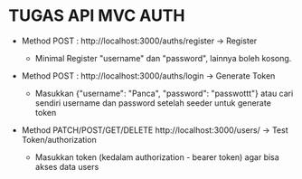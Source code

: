 # TUGAS API MVC AUTH


* Method POST : http://localhost:3000/auths/register    -> Register
    * Minimal Register "username" dan "password", lainnya boleh kosong.
    
* Method POST : http://localhost:3000/auths/login    -> Generate Token
    * Masukkan {"username": "Panca", "password": "passwottt"} atau cari sendiri username dan password setelah seeder untuk generate token




* Method PATCH/POST/GET/DELETE  http://localhost:3000/users/  -> Test Token/authorization
    * Masukkan token (kedalam authorization - bearer token) agar bisa akses data users